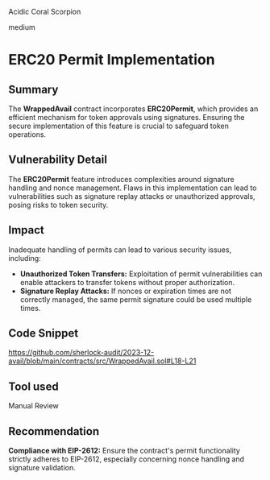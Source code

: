 Acidic Coral Scorpion

medium

# ERC20 Permit Implementation

## Summary
The **WrappedAvail** contract incorporates **ERC20Permit**, which provides an efficient mechanism for token approvals using signatures. Ensuring the secure implementation of this feature is crucial to safeguard token operations.
## Vulnerability Detail
The **ERC20Permit** feature introduces complexities around signature handling and nonce management. Flaws in this implementation can lead to vulnerabilities such as signature replay attacks or unauthorized approvals, posing risks to token security.
## Impact
Inadequate handling of permits can lead to various security issues, including:

- **Unauthorized Token Transfers:** Exploitation of permit vulnerabilities can enable attackers to transfer tokens without proper authorization.
- **Signature Replay Attacks:** If nonces or expiration times are not correctly managed, the same permit signature could be used multiple times.

## Code Snippet
https://github.com/sherlock-audit/2023-12-avail/blob/main/contracts/src/WrappedAvail.sol#L18-L21

## Tool used

Manual Review

## Recommendation
**Compliance with EIP-2612:** Ensure the contract's permit functionality strictly adheres to EIP-2612, especially concerning nonce handling and signature validation.
